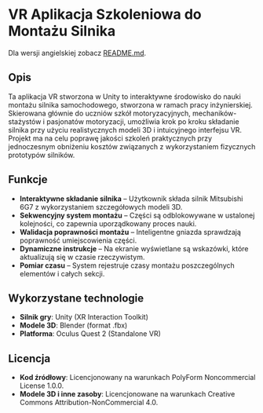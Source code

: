 # **VR Aplikacja Szkoleniowa do Montażu Silnika**
Dla wersji angielskiej zobacz [README.md](README.md).
## **Opis**
Ta aplikacja VR stworzona w Unity to interaktywne środowisko do nauki montażu silnika samochodowego, stworzona w ramach pracy inżynierskiej. Skierowana głównie do uczniów szkół motoryzacyjnych, mechaników-stażystów i pasjonatów motoryzacji, umożliwia krok po kroku składanie silnika przy użyciu realistycznych modeli 3D i intuicyjnego interfejsu VR. Projekt ma na celu poprawę jakości szkoleń praktycznych przy jednoczesnym obniżeniu kosztów związanych z wykorzystaniem fizycznych prototypów silników.

## **Funkcje**
- **Interaktywne składanie silnika** – Użytkownik składa silnik Mitsubishi 6G7 z wykorzystaniem szczegółowych modeli 3D.
- **Sekwencyjny system montażu** – Części są odblokowywane w ustalonej kolejności, co zapewnia uporządkowany proces nauki.
- **Walidacja poprawności montażu** – Inteligentne gniazda sprawdzają poprawność umiejscowienia części.
- **Dynamiczne instrukcje** – Na ekranie wyświetlane są wskazówki, które aktualizują się w czasie rzeczywistym.
- **Pomiar czasu** – System rejestruje czasy montażu poszczególnych elementów i całych sekcji.
## **Wykorzystane technologie**
- **Silnik gry**: Unity (XR Interaction Toolkit)
- **Modele 3D**: Blender (format .fbx)
- **Platforma**: Oculus Quest 2 (Standalone VR)
## **Licencja**
- **Kod źródłowy**: Licencjonowany na warunkach PolyForm Noncommercial License 1.0.0.
- **Modele 3D i inne zasoby**: Licencjonowane na warunkach Creative Commons Attribution-NonCommercial 4.0.
